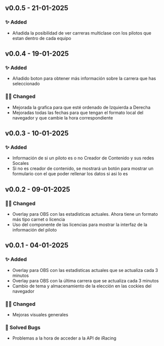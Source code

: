 ## v0.0.5 - 21-01-2025
### ✨ Added
- Añadida la posibilidad de ver carreras multiclase con los pilotos que estan dentro de cada equipo

## v0.0.4 - 19-01-2025
### ✨ Added
- Añadido boton para obtener más información sobre la carrera que has seleccionado
### 👷‍♂️ Changed
- Mejorada la grafica para que esté ordenado de Izquierda a Derecha
- Mejoradas todas las fechas para que tengan el formato local del navegador y que cambie la hora correspondiente

## v0.0.3 - 10-01-2025
### ✨ Added
- Información de si un piloto es o no Creador de Contenido y sus redes Socales
- Si no es creador de contenido, se mostrará un botón para mostrar un formulario con el que poder rellenar los datos si asi lo es

## v0.0.2 - 09-01-2025
### 👷‍♂️ Changed
- Overlay para OBS con las estadísticas actuales. Ahora tiene un formato más tipo carnet o licencia
- Uso del componente de las licencias para mostrar la interfaz de la información del piloto

## v0.0.1 - 04-01-2025
### ✨ Added
- Overlay para OBS con las estadisticas actuales que se actualiza cada 3 minutos
- Overlay para OBS con la última carrera que se actualiza cada 3 minutos
- Cambio de tema y almacenamiento de la elección en las cockies del navegador
### 👷🏻 Changed
- Mejoras visuales generales
### 🐞 Solved Bugs
- Problemas a la hora de acceder a la API de iRacing
